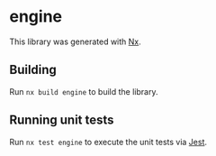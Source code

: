 # engine

This library was generated with [Nx](https://nx.dev).

## Building

Run `nx build engine` to build the library.

## Running unit tests

Run `nx test engine` to execute the unit tests via [Jest](https://jestjs.io).
